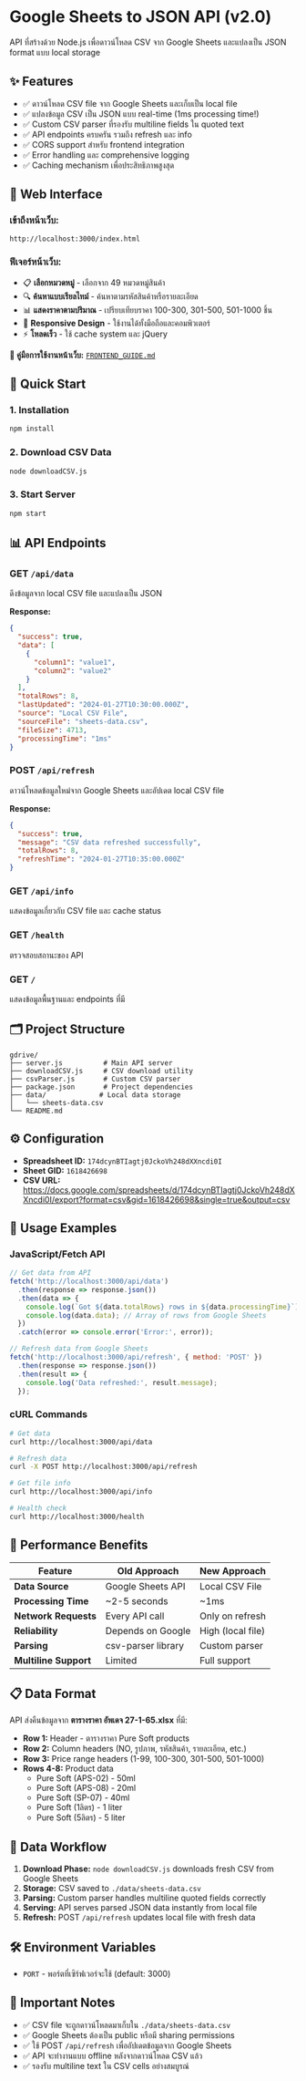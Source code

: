 # Google Sheets to JSON API (v2.0)

API ที่สร้างด้วย Node.js เพื่อดาวน์โหลด CSV จาก Google Sheets และแปลงเป็น JSON format แบบ local storage

## ✨ Features

- ✅ ดาวน์โหลด CSV file จาก Google Sheets และเก็บเป็น local file
- ✅ แปลงข้อมูล CSV เป็น JSON แบบ real-time (1ms processing time!)
- ✅ Custom CSV parser ที่รองรับ multiline fields ใน quoted text
- ✅ API endpoints ครบครัน รวมถึง refresh และ info
- ✅ CORS support สำหรับ frontend integration
- ✅ Error handling และ comprehensive logging
- ✅ Caching mechanism เพื่อประสิทธิภาพสูงสุด

## 🎨 Web Interface

### **เข้าถึงหน้าเว็บ:**
```
http://localhost:3000/index.html
```

### **ฟีเจอร์หน้าเว็บ:**
- 📋 **เลือกหมวดหมู่** - เลือกจาก 49 หมวดหมู่สินค้า
- 🔍 **ค้นหาแบบเรียลไทม์** - ค้นหาตามรหัสสินค้าหรือรายละเอียด
- 📊 **แสดงราคาตามปริมาณ** - เปรียบเทียบราคา 100-300, 301-500, 501-1000 ชิ้น
- 📱 **Responsive Design** - ใช้งานได้ทั้งมือถือและคอมพิวเตอร์
- ⚡ **โหลดเร็ว** - ใช้ cache system และ jQuery

**📖 คู่มือการใช้งานหน้าเว็บ:** [`FRONTEND_GUIDE.md`](./FRONTEND_GUIDE.md)

## 🚀 Quick Start

### 1. Installation
```bash
npm install
```

### 2. Download CSV Data
```bash
node downloadCSV.js
```

### 3. Start Server
```bash
npm start
```

## 📊 API Endpoints

### GET `/api/data`
ดึงข้อมูลจาก local CSV file และแปลงเป็น JSON

**Response:**
```json
{
  "success": true,
  "data": [
    {
      "column1": "value1",
      "column2": "value2"
    }
  ],
  "totalRows": 8,
  "lastUpdated": "2024-01-27T10:30:00.000Z",
  "source": "Local CSV File",
  "sourceFile": "sheets-data.csv",
  "fileSize": 4713,
  "processingTime": "1ms"
}
```

### POST `/api/refresh`
ดาวน์โหลดข้อมูลใหม่จาก Google Sheets และอัปเดต local CSV file

**Response:**
```json
{
  "success": true,
  "message": "CSV data refreshed successfully",
  "totalRows": 8,
  "refreshTime": "2024-01-27T10:35:00.000Z"
}
```

### GET `/api/info`
แสดงข้อมูลเกี่ยวกับ CSV file และ cache status

### GET `/health`
ตรวจสอบสถานะของ API

### GET `/`
แสดงข้อมูลพื้นฐานและ endpoints ที่มี

## 🗂️ Project Structure

```
gdrive/
├── server.js          # Main API server
├── downloadCSV.js     # CSV download utility
├── csvParser.js       # Custom CSV parser
├── package.json       # Project dependencies
├── data/             # Local data storage
│   └── sheets-data.csv
└── README.md
```

## ⚙️ Configuration

- **Spreadsheet ID:** `174dcynBTIagtj0JckoVh248dXXncdi0I`
- **Sheet GID:** `1618426698`
- **CSV URL:** https://docs.google.com/spreadsheets/d/174dcynBTIagtj0JckoVh248dXXncdi0I/export?format=csv&gid=1618426698&single=true&output=csv

## 🔧 Usage Examples

### JavaScript/Fetch API
```javascript
// Get data from API
fetch('http://localhost:3000/api/data')
  .then(response => response.json())
  .then(data => {
    console.log(`Got ${data.totalRows} rows in ${data.processingTime}`);
    console.log(data.data); // Array of rows from Google Sheets
  })
  .catch(error => console.error('Error:', error));

// Refresh data from Google Sheets
fetch('http://localhost:3000/api/refresh', { method: 'POST' })
  .then(response => response.json())
  .then(result => {
    console.log('Data refreshed:', result.message);
  });
```

### cURL Commands
```bash
# Get data
curl http://localhost:3000/api/data

# Refresh data
curl -X POST http://localhost:3000/api/refresh

# Get file info
curl http://localhost:3000/api/info

# Health check
curl http://localhost:3000/health
```

## 🎯 Performance Benefits

| Feature | Old Approach | New Approach |
|---------|--------------|--------------|
| **Data Source** | Google Sheets API | Local CSV File |
| **Processing Time** | ~2-5 seconds | ~1ms |
| **Network Requests** | Every API call | Only on refresh |
| **Reliability** | Depends on Google | High (local file) |
| **Parsing** | csv-parser library | Custom parser |
| **Multiline Support** | Limited | Full support |

## 📋 Data Format

API ส่งคืนข้อมูลจาก **ตารางราคา อัพเดจ 27-1-65.xlsx** ที่มี:

- **Row 1:** Header - ตารางราคา Pure Soft products
- **Row 2:** Column headers (NO, รูปภาพ, รหัสสินค้า, รายละเอียด, etc.)  
- **Row 3:** Price range headers (1-99, 100-300, 301-500, 501-1000)
- **Rows 4-8:** Product data
  - Pure Soft (APS-02) - 50ml
  - Pure Soft (APS-08) - 20ml  
  - Pure Soft (SP-07) - 40ml
  - Pure Soft (1ลิตร) - 1 liter
  - Pure Soft (5ลิตร) - 5 liter

## 🔄 Data Workflow

1. **Download Phase:** `node downloadCSV.js` downloads fresh CSV from Google Sheets
2. **Storage:** CSV saved to `./data/sheets-data.csv`
3. **Parsing:** Custom parser handles multiline quoted fields correctly
4. **Serving:** API serves parsed JSON data instantly from local file
5. **Refresh:** POST `/api/refresh` updates local file with fresh data

## 🛠️ Environment Variables

- `PORT` - พอร์ตที่เซิร์ฟเวอร์จะใช้ (default: 3000)

## 🚨 Important Notes

- ✅ CSV file จะถูกดาวน์โหลดมาเก็บใน `./data/sheets-data.csv`
- ✅ Google Sheets ต้องเป็น public หรือมี sharing permissions
- ✅ ใช้ POST `/api/refresh` เพื่ออัปเดตข้อมูลจาก Google Sheets
- ✅ API จะทำงานแบบ offline หลังจากดาวน์โหลด CSV แล้ว
- ✅ รองรับ multiline text ใน CSV cells อย่างสมบูรณ์
